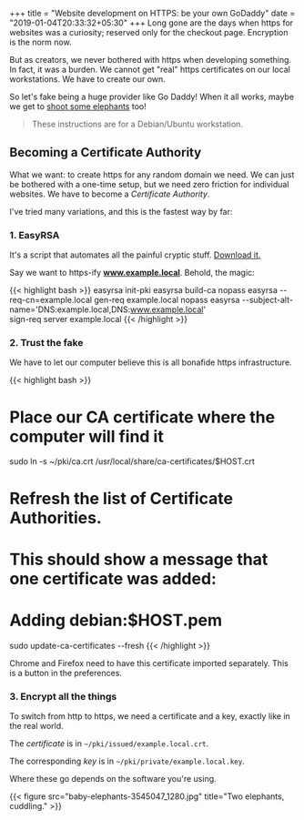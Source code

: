 +++
title = "Website development on HTTPS: be your own GoDaddy"
date = "2019-01-04T20:33:32+05:30"
+++
Long gone are the days when https for websites was a curiosity; reserved only for the checkout page. Encryption is the norm now.
<!--more-->

But as creators, we never bothered with https when developing something.
In fact, it was a burden. We cannot get "real" https certificates on our
local workstations. We have to create our own.

So let's fake being a huge provider like Go Daddy! When it all works,
maybe we get to [shoot some elephants](https://gawker.com/5787676/meet-godaddys-ridiculous-elephant-killing-ceo) too!

> These instructions are for a Debian/Ubuntu workstation.

## Becoming a Certificate Authority

What we want: to create https for any random domain we need. We can just be
bothered with a one-time setup, but we need zero friction for individual
websites. We have to become a _Certificate Authority_.

I've tried many variations, and this is the fastest way by far:

### 1. EasyRSA

It's a script that automates all the painful cryptic stuff. [Download it.](https://github.com/OpenVPN/easy-rsa/releases)

Say we want to https-ify **www.example.local**. Behold, the magic:

{{< highlight bash >}}
easyrsa init-pki
easyrsa build-ca nopass
easyrsa --req-cn=example.local gen-req example.local nopass
easyrsa --subject-alt-name='DNS:example.local,DNS:www.example.local'  \
    sign-req server example.local
{{< /highlight >}}

### 2. Trust the fake

We have to let our computer believe this is all bonafide https infrastructure.

{{< highlight bash >}}
# Place our CA certificate where the computer will find it
sudo ln -s ~/pki/ca.crt /usr/local/share/ca-certificates/$HOST.crt

# Refresh the list of Certificate Authorities.
# This should show a message that one certificate was added:
#     Adding debian:$HOST.pem
sudo update-ca-certificates --fresh
{{< /highlight >}}

Chrome and Firefox need to have this certificate imported separately. This is a button in the preferences.

### 3. Encrypt all the things

To switch from http to https, we need a certificate and a key, exactly
like in the real world.

The *certificate* is in `~/pki/issued/example.local.crt`.

The corresponding *key* is in `~/pki/private/example.local.key`.

Where these go depends on the software you're using.

{{< figure src="baby-elephants-3545047_1280.jpg" title="Two elephants, cuddling." >}}
